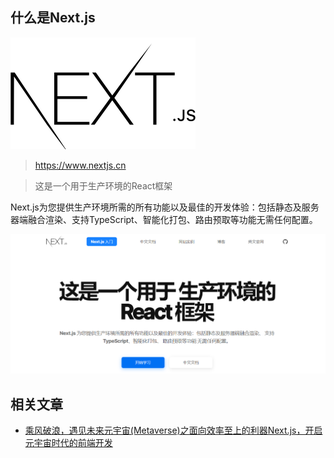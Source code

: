 ## 什么是Next.js

![](./assets/375390-20220115200820778-1319979913.svg)

> https://www.nextjs.cn

> 这是一个用于生产环境的React框架

Next.js为您提供生产环境所需的所有功能以及最佳的开发体验：包括静态及服务器端融合渲染、支持TypeScript、智能化打包、路由预取等功能无需任何配置。

![](./assets/2022-01-15-21-04-42.png)

## 相关文章

* [乘风破浪，遇见未来元宇宙(Metaverse)之面向效率至上的利器Next.js，开启元宇宙时代的前端开发](https://www.cnblogs.com/taylorshi/p/15807903.html)